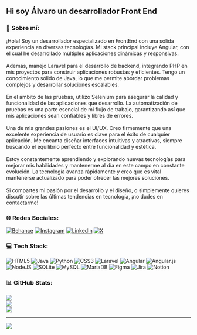 ## Hi soy Álvaro un desarrollador Front End
### 💫 Sobre mí:
¡Hola! Soy un desarrollador especializado en FrontEnd con una sólida experiencia en diversas tecnologías. Mi stack principal incluye Angular, con el cual he desarrollado múltiples aplicaciones dinámicas y responsivas. <br><br>Además, manejo Laravel para el desarrollo de backend, integrando PHP en mis proyectos para construir aplicaciones robustas y eficientes. Tengo un conocimiento sólido de Java, lo que me permite abordar problemas complejos y desarrollar soluciones escalables. <br><br>En el ámbito de las pruebas, utilizo Selenium para asegurar la calidad y funcionalidad de las aplicaciones que desarrollo. La automatización de pruebas es una parte esencial de mi flujo de trabajo, garantizando así que mis aplicaciones sean confiables y libres de errores.<br><br>Una de mis grandes pasiones es el UI/UX. Creo firmemente que una excelente experiencia de usuario es clave para el éxito de cualquier aplicación. Me encanta diseñar interfaces intuitivas y atractivas, siempre buscando el equilibrio perfecto entre funcionalidad y estética.<br><br>Estoy constantemente aprendiendo y explorando nuevas tecnologías para mejorar mis habilidades y mantenerme al día en este campo en constante evolución. La tecnología avanza rápidamente y creo que es vital mantenerse actualizado para poder ofrecer las mejores soluciones.<br><br>Si compartes mi pasión por el desarrollo y el diseño, o simplemente quieres discutir sobre las últimas tendencias en tecnología, ¡no dudes en contactarme!


### 🌐 Redes Sociales:
[![Behance](https://img.shields.io/badge/Behance-1769ff?logo=behance&logoColor=white)](https://behance.net/https://www.behance.net/alvarovillegas3) [![Instagram](https://img.shields.io/badge/Instagram-%23E4405F.svg?logo=Instagram&logoColor=white)](https://instagram.com/https://www.instagram.com/navy.study/) [![LinkedIn](https://img.shields.io/badge/LinkedIn-%230077B5.svg?logo=linkedin&logoColor=white)](https://linkedin.com/in/https://www.linkedin.com/in/alvaro-villegas/) [![X](https://img.shields.io/badge/X-black.svg?logo=X&logoColor=white)](https://x.com/https://twitter.com/nav_study) 

### 💻 Tech Stack:
![HTML5](https://img.shields.io/badge/html5-%23E34F26.svg?style=for-the-badge&logo=html5&logoColor=white) ![Java](https://img.shields.io/badge/java-%23ED8B00.svg?style=for-the-badge&logo=openjdk&logoColor=white) ![Python](https://img.shields.io/badge/python-3670A0?style=for-the-badge&logo=python&logoColor=ffdd54) ![CSS3](https://img.shields.io/badge/css3-%231572B6.svg?style=for-the-badge&logo=css3&logoColor=white) ![Laravel](https://img.shields.io/badge/laravel-%23FF2D20.svg?style=for-the-badge&logo=laravel&logoColor=white) ![Angular](https://img.shields.io/badge/angular-%23DD0031.svg?style=for-the-badge&logo=angular&logoColor=white) ![Angular.js](https://img.shields.io/badge/angular.js-%23E23237.svg?style=for-the-badge&logo=angularjs&logoColor=white) ![NodeJS](https://img.shields.io/badge/node.js-6DA55F?style=for-the-badge&logo=node.js&logoColor=white) ![SQLite](https://img.shields.io/badge/sqlite-%2307405e.svg?style=for-the-badge&logo=sqlite&logoColor=white) ![MySQL](https://img.shields.io/badge/mysql-4479A1.svg?style=for-the-badge&logo=mysql&logoColor=white) ![MariaDB](https://img.shields.io/badge/MariaDB-003545?style=for-the-badge&logo=mariadb&logoColor=white) ![Figma](https://img.shields.io/badge/figma-%23F24E1E.svg?style=for-the-badge&logo=figma&logoColor=white) ![Jira](https://img.shields.io/badge/jira-%230A0FFF.svg?style=for-the-badge&logo=jira&logoColor=white) ![Notion](https://img.shields.io/badge/Notion-%23000000.svg?style=for-the-badge&logo=notion&logoColor=white)
### 📊 GitHub Stats:
![](https://github-readme-stats.vercel.app/api?username=navStudy&theme=cobalt&hide_border=false&include_all_commits=true&count_private=true)<br/>
![](https://github-readme-streak-stats.herokuapp.com/?user=navStudy&theme=cobalt&hide_border=false)<br/>
![](https://github-readme-stats.vercel.app/api/top-langs/?username=navStudy&theme=cobalt&hide_border=false&include_all_commits=true&count_private=true&layout=compact)

---
[![](https://visitcount.itsvg.in/api?id=navStudy&icon=3&color=6)](https://visitcount.itsvg.in)

<!-- Proudly created with GPRM ( https://gprm.itsvg.in ) -->
